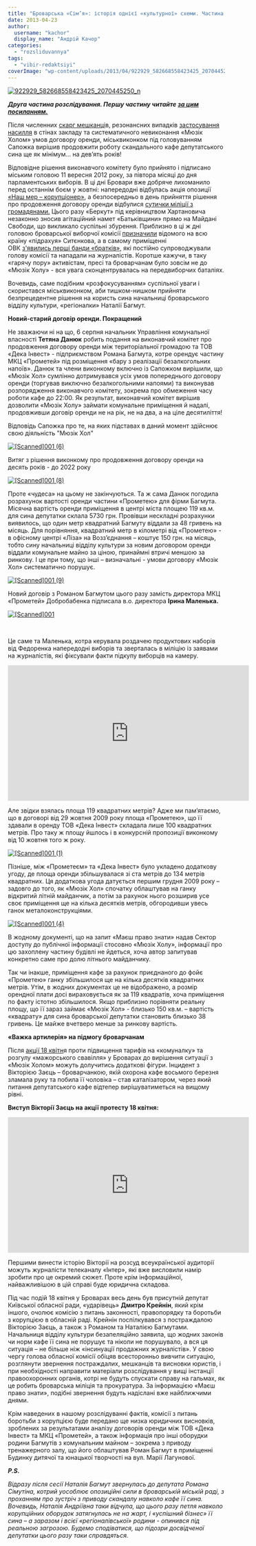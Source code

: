 ```yaml
---
title: "Броварська «Сім’я»: історія однієї «культурної» схеми. Частина 2"
date: 2013-04-23
author: 
  username: "kachor"
  display_name: "Андрій Качор"
categories: 
  - "rozsliduvannya"
tags: 
  - "vibir-redaktsiyi"
coverImage: "wp-content/uploads/2013/04/922929_582668558423425_2070445250_n1.jpg"
---
```


[![922929_582668558423425_2070445250_n](https://mpz.brovary.org/wp-content/uploads/2013/04/922929_582668558423425_2070445250_n1.jpg)](https://mpz.brovary.org/wp-content/uploads/2013/04/922929_582668558423425_2070445250_n1.jpg)

**_Друга частина розслідування. Першу частину читайте [за цим посиланням.](https://mpz.brovary.org/brovarska-sim-ya-istoriya-odniyeyi-kulturnoyi-shemi-ch-1/)_** 

Після численних [скарг мешканці](https://mpz.brovary.org/krik-dushi-meshkantsiv-budinkiv-kotri-poterpayut-vid-susidstva-z-myuzik-holom/)в, резонансних випадків [застосування насилля](https://mpz.brovary.org/18-kvitnya-deputati-vimagatimut-zakrittya-myuzik-holu-video/) в стінах закладу та систематичного невиконання «Мюзік Холом» умов договору оренди, міськвиконком під головуванням Сапожка вирішив продовжити роботу скандального кафе депутатського сина ще як мінімум… на дев’ять років!

Відповідне рішення виконавчого комітету було прийнято і підписано міським головою 11 вересня 2012 року, за півтора місяці до дня парламентських виборів. В ці дні Бровари вже добряче лихоманило перед останнім боєм у жовтні: напередодні відбулась акція опозиції [«Наш мер – корупціонер»](https://mpz.brovary.org/miting-ob-yednanoyi-opozitsiyi-u-brovarah-vidbuvsya-guchno-ale-bez-partiynih-praporiv-foto/), а безпосередньо в день прийняття рішення про продовження договору оренди відбулися [сутички міліції з громадянами.](https://mpz.brovary.org/shhoyno-na-brovarskomu-maydani-svobodi-militsiya-silomits-demontuvala-namet-batkivshhini/) Цього разу «Беркут» під керівництвом Хартановича незаконно зносив агітаційний намет «Батьківщини» прямо на Майдані Свободи, що викликало суспільні збурення. Приблизно в ці ж дні головою броварської виборчої комісії [призначили](https://ua.korrespondent.net/ukraine/politics/1394340-u-brovarah-skandalnij-golova-okruzhnoyi-komisiyi-poobicyav-pribrati-spivrobitnika) відомого на всю країну «підрахуя» Ситєнкова, а в самому приміщенні ОВК [з'явились перші банди «братків»](https://mpz.brovary.org/parubki-z-90-h-zabezpechuvatimut-poryadok-u-roboti-ovk/), які постійно супроводжували голову комісії та нападали на журналістів. Коротше кажучи, в таку «гарячу пору» активістам, пресі та броварчанам було зовсім не до «Мюзік Холу» - вся увага сконцентрувалась на передвиборчих баталіях.

Вочевидь, саме подібним «розфокусуванням» суспільної уваги і скористався міськвиконком, аби тишком-нишком прийняти безпрецедентне рішення на користь сина начальниці броварського відділу культури, «регіоналки» Наталії Багмут.

**Новий-старий договір оренди. Покращений**

Не зважаючи ні на що, 6 серпня начальник Управління комунальної власності **Тетяна Данюк** робить подання на виконавчий комітет про продовження договору оренди між територіальної громадою та ТОВ «Дека Інвест» - підприємством Романа Багмута, котре орендує частину МКЦ «Прометей» під розміщення «бару з реалізації безалкогольних напоїв». Данюк та члени виконкому включно із Сапожком вирішили, що «Мюзік Хол» сумлінно дотримувався усіх умов попереднього договору оренди (торгував виключно безалкогольними напоями) та виконував розпорядження виконавчого комітету, зокрема про обмеження часу роботи кафе до 22:00. Як результат, виконавчий комітет вирішив дозволити «Мюзік Холу» займати комунальне приміщення й надалі, продовживши договір оренди не на рік, не на два, а на ціле десятиліття!

Відповідь Сапожка про те, на яких підставах в даний момент здійснює свою діяльність "Мюзік Хол" 

[![[Scanned]001 (6)](https://mpz.brovary.org/wp-content/uploads/2013/04/Scanned001-6.jpg)](https://mpz.brovary.org/wp-content/uploads/2013/04/Scanned001-6.jpg)

Витяг з рішення виконкому про продовження договору оренди на десять років - до 2022 року

[![[Scanned]001 (8)](https://mpz.brovary.org/wp-content/uploads/2013/04/Scanned001-8.jpg)](https://mpz.brovary.org/wp-content/uploads/2013/04/Scanned001-8.jpg)

Проте «чудеса» на цьому не закінчуються. Та ж сама Данюк погодила розрахунок вартості оренди частини «Прометею» для фірми Багмута. Місячна вартість оренди приміщення в центрі міста площею 119 кв.м. для сина депутатки склала 5730 грн. Провівши нескладні розрахунки виявилось, що один метр квадратний Багмуту віддали за 48 гривень на місяць. Для порівняння, квадратний метр в кілометрі від «Прометею» - в офісному центрі «Ліза» на Возз’єднання – коштує 150 грн. на місяць, тобто сину начальниці відділу культури за новим договором оренди віддали комунальне майно за ціною, принаймні втричі меншою за ринкову. І це при тому, що інші – визначальні - умови договору «Мюзік Хол» систематично порушує.

[![[Scanned]001 (9)](https://mpz.brovary.org/wp-content/uploads/2013/04/Scanned001-9.jpg)](https://mpz.brovary.org/wp-content/uploads/2013/04/Scanned001-9.jpg)

Новий договір з Романом Багмутом цього разу замість директора МКЦ «Прометей» Добробабенка підписала в.о. директора **Ірина Маленька.**

[![[Scanned]001](https://mpz.brovary.org/wp-content/uploads/2013/04/Scanned001.jpg)](https://mpz.brovary.org/wp-content/uploads/2013/04/Scanned001.jpg)

 

Це саме та Маленька, котра керувала роздачею продуктових наборів від Федоренка напередодні виборів та зверталась в міліцію із заявами на журналістів, які фіксували факти підкупу виборців на камеру.

<iframe src="https://www.youtube.com/embed/Zi59uBAvyAA" height="315" width="560" allowfullscreen frameborder="0"></iframe>

Але звідки взялась площа 119 квадратних метрів? Адже ми пам’ятаємо, що в договорі від 29 жовтня 2009 року площа «Прометею», що її здавали в оренду ТОВ «Дека Інвест» складала лише 100 квадратних метрів. Про таку ж площу йшлось і в конкурсній пропозиції виконкому від 10 жовтня того ж року.

[![[Scanned]001 (1)](https://mpz.brovary.org/wp-content/uploads/2013/04/Scanned001-1.jpg)](https://mpz.brovary.org/wp-content/uploads/2013/04/Scanned001-1.jpg)

Пізніше, між «Прометеєм» та «Дека Інвест» було укладено додаткову угоду, де площа оренди збільшувалася зі ста метрів до 134 метрів квадратних. Ця додаткова угода датується першим грудня 2009 року – задовго до того, як «Мюзік Хол» спочатку облаштував на ганку відкритий літній майданчик, а потім за рахунок нього розширив усе своє приміщення ще на кілька десятків метрів, обгородивши увесь ганок металоконструкціями.

[![[Scanned]001 (4)](https://mpz.brovary.org/wp-content/uploads/2013/04/Scanned001-4.jpg)](https://mpz.brovary.org/wp-content/uploads/2013/04/Scanned001-4.jpg)

В жодному документі, що на запит «Маєш право знати» надав Сектор доступу до публічної інформації стосовно «Мюзік Холу», інформації про цю захоплену частину будівлі не йдеться, хоча автор запитував конкретно саме про долю літнього майданчику.

Так чи інакше, приміщення кафе за рахунок приєднаного до фойє «Прометею» ганку збільшилося ще на кілька десятків квадратних метрів. Утім, в жодних документах це не відображено, а розмір орендної плати досі вираховується як за 119 квадратів, хоча приміщення по факту істотно збільшилося. Якщо приблизно порівняти реальну площу, що її зараз займає «Мюзік Хол» - близько 150 кв.м. – вартість «квадрату» для сина броварської депутатки становить близько 38 гривень. Це майже вчетверо менше за ринкову вартість.

**«Важка артилерія» на підмогу броварчанам**

Після [акції 18 квітн](https://mpz.brovary.org/blokuvannya-tribuni-miskradi-vibivannya-dverey-zolotiy-unitaz-ta-sotni-lyudey-hronologiya-protestiv-18-kvitnya-foto-video/)я проти підвищення тарифів на «комуналку» та розгулу «мажорського свавілля» у Броварах до вирішення ситуації з «Мюзік Холом» можуть долучитись додаткові фігури. Інцидент з Вікторією Заєць – броварчанкою, якій охорона кафе восьмого березня зламала руку та побила її чоловіка – став каталізатором, через який питання депутатського кафе відтепер вирішуватиметься на вищому рівні.

**Виступ Вікторії Заєць на акції протесту 18 квітня:**

<iframe src="https://www.youtube.com/embed/xehFk_rwruw" height="315" width="560" allowfullscreen frameborder="0"></iframe>

Першими винести історію Вікторії на розсуд всеукраїнської аудиторії можуть журналісти телеканалу «Інтер», які вже висловили намір зробити про це окремий сюжет. Проте крім інформаційної, найважливішою в цій справі буде юридична складова.

Під час подій 18 квітня у Броварах весь день був присутній депутат Київської обласної ради, «ударівець» **Дмитро Крейнін**, який крім іншого, очолює комісію з питань законності, правопорядку та боротьби з корупцією в обласній раді. Крейнін поспілкувався з постраждалою Вікторією Заєць, а також з Романом та Наталією Багмутами. Начальниця відділу культури безапеляційно заявила, що жодних законів чи норм кафе її сина не порушує та ніколи не порушувало, а вся ця ситуація – не більше ніж «інсинуації продажних журналістів». У свою чергу голова обласної комісії обіцяв всесторонньо вивчити ситуацію, розглянути звернення постраждалих, мешканців та висновки юристів, і при необхідності направити матеріали розслідування у вищі інстанції правоохоронних органів, котрі не будуть спускати справу на гальмах, як це робить броварська міліція та прокуратура. За інформацією «Маєш право знати», подібні звернення будуть надіслані вже найближчими днями.

Крім наведених в нашому розслідуванні фактів, комісії з питань боротьби з корупцією буде передано ще низка юридичних висновків, зроблених за результатами аналізу договорів оренди між ТОВ «Дека Інвест» та МКЦ «Прометей», а також інформація про інші оборудки родини Багмутів з комунальним майном – зокрема з приводу тренажерного залу, що його облаштував Роман Багмут в приміщенні Будинку дитячої та юнацької творчості на вул. Марії Лагунової.

**_P.S._**

_Відразу після сесії Наталія Багмут звернулась до депутата Романа Сімутіна, котрий уособлює опозиційні сили в броварській міській раді, з проханням про зустріч з приводу скандалу навколо кафе її сина. Вочевидь, Наталія Андріївна таки відчула, що цього разу петля навколо корупційних оборудок затягнулась не на жарт, і «успішний бізнес» її сина – а заразом і всієї «регіоналівської» родини - опинився під реальною загрозою. Будемо сподіватися, що підозри досвідченої депутатки цього разу таки справдяться._
